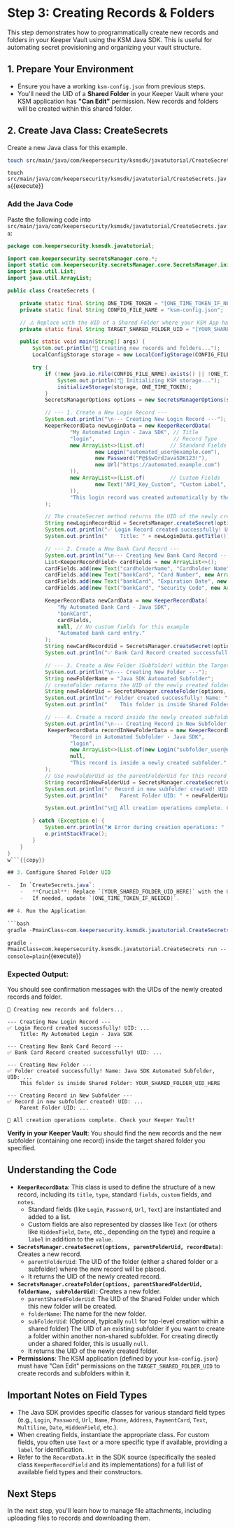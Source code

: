# Step 3: Creating Records & Folders

This step demonstrates how to programmatically create new records and folders in your Keeper Vault using the KSM Java SDK. This is useful for automating secret provisioning and organizing your vault structure.

## 1. Prepare Your Environment

-   Ensure you have a working `ksm-config.json` from previous steps.
-   You'll need the UID of a **Shared Folder** in your Keeper Vault where your KSM application has **"Can Edit"** permission. New records and folders will be created within this shared folder.

## 2. Create Java Class: CreateSecrets

Create a new Java class for this example.

```bash
touch src/main/java/com/keepersecurity/ksmsdk/javatutorial/CreateSecrets.java
```
`touch src/main/java/com/keepersecurity/ksmsdk/javatutorial/CreateSecrets.java`{{execute}}

### Add the Java Code

Paste the following code into `src/main/java/com/keepersecurity/ksmsdk/javatutorial/CreateSecrets.java`:

```java
package com.keepersecurity.ksmsdk.javatutorial;

import com.keepersecurity.secretsManager.core.*;
import static com.keepersecurity.secretsManager.core.SecretsManager.initializeStorage;
import java.util.List;
import java.util.ArrayList;

public class CreateSecrets {

    private static final String ONE_TIME_TOKEN = "[ONE_TIME_TOKEN_IF_NEEDED]"; // Only if ksm-config.json doesn't exist
    private static final String CONFIG_FILE_NAME = "ksm-config.json";

    // ⚠️ Replace with the UID of a Shared Folder where your KSM App has "Can Edit" permission
    private static final String TARGET_SHARED_FOLDER_UID = "[YOUR_SHARED_FOLDER_UID_HERE]";

    public static void main(String[] args) {
        System.out.println("🚀 Creating new records and folders...");
        LocalConfigStorage storage = new LocalConfigStorage(CONFIG_FILE_NAME);

        try {
            if (!new java.io.File(CONFIG_FILE_NAME).exists() || !ONE_TIME_TOKEN.startsWith("[")) {
                System.out.println("🔑 Initializing KSM storage...");
                initializeStorage(storage, ONE_TIME_TOKEN);
            }
            SecretsManagerOptions options = new SecretsManagerOptions(storage);

            // --- 1. Create a New Login Record ---
            System.out.println("\n--- Creating New Login Record ---");
            KeeperRecordData newLoginData = new KeeperRecordData(
                    "My Automated Login - Java SDK", // Title
                    "login",                         // Record Type
                    new ArrayList<>(List.of(        // Standard Fields
                            new Login("automated_user@example.com"),
                            new Password("P@$$wOrdJavaSDK123!"),
                            new Url("https://automated.example.com")
                    )),
                    new ArrayList<>(List.of(        // Custom Fields
                            new Text("API_Key_Custom", "Custom Label", new ArrayList<>(List.of("customValueJava123")))
                    )),
                    "This login record was created automatically by the KSM Java SDK tutorial." // Notes
            );

            // The createSecret method returns the UID of the newly created record
            String newLoginRecordUid = SecretsManager.createSecret(options, TARGET_SHARED_FOLDER_UID, newLoginData);
            System.out.println("✅ Login Record created successfully! UID: " + newLoginRecordUid);
            System.out.println("    Title: " + newLoginData.getTitle());

            // --- 2. Create a New Bank Card Record ---
            System.out.println("\n--- Creating New Bank Card Record ---");
            List<KeeperRecordField> cardFields = new ArrayList<>();
            cardFields.add(new Text("cardholderName", "Cardholder Name", new ArrayList<>(List.of("Java SDK User"))));
            cardFields.add(new Text("bankCard", "Card Number", new ArrayList<>(List.of("4000123456789010")))); // Use appropriate field type if available, e.g. PaymentCard
            cardFields.add(new Text("bankCard", "Expiration Date", new ArrayList<>(List.of("12/2025")))); 
            cardFields.add(new Text("bankCard", "Security Code", new ArrayList<>(List.of("123"))));

            KeeperRecordData newCardData = new KeeperRecordData(
                "My Automated Bank Card - Java SDK",
                "bankCard",
                cardFields,
                null, // No custom fields for this example
                "Automated bank card entry."
            );
            String newCardRecordUid = SecretsManager.createSecret(options, TARGET_SHARED_FOLDER_UID, newCardData);
            System.out.println("✅ Bank Card Record created successfully! UID: " + newCardRecordUid);

            // --- 3. Create a New Folder (Subfolder) within the Target Shared Folder ---
            System.out.println("\n--- Creating New Folder ---");
            String newFolderName = "Java SDK Automated Subfolder";
            // createFolder returns the UID of the newly created folder
            String newFolderUid = SecretsManager.createFolder(options, TARGET_SHARED_FOLDER_UID, newFolderName, null);
            System.out.println("✅ Folder created successfully! Name: " + newFolderName + ", UID: " + newFolderUid);
            System.out.println("    This folder is inside Shared Folder: " + TARGET_SHARED_FOLDER_UID);

            // --- 4. Create a record inside the newly created subfolder ---
            System.out.println("\n--- Creating Record in New Subfolder ---");
             KeeperRecordData recordInNewFolderData = new KeeperRecordData(
                    "Record in Automated Subfolder - Java SDK", 
                    "login",                        
                    new ArrayList<>(List.of(new Login("subfolder_user@example.com"))),
                    null,
                    "This record is inside a newly created subfolder."
            );
            // Use newFolderUid as the parentFolderUid for this record
            String recordInNewFolderUid = SecretsManager.createSecret(options, newFolderUid, recordInNewFolderData);
            System.out.println("✅ Record in new subfolder created! UID: " + recordInNewFolderUid);
            System.out.println("    Parent Folder UID: " + newFolderUid);

            System.out.println("\n🎉 All creation operations complete. Check your Keeper Vault!");

        } catch (Exception e) {
            System.err.println("❌ Error during creation operations: " + e.getMessage());
            e.printStackTrace();
        }
    }
}
w```{{copy}}

## 3. Configure Shared Folder UID

-   In `CreateSecrets.java`:
    -   **Crucial**: Replace `[YOUR_SHARED_FOLDER_UID_HERE]` with the UID of a Shared Folder in your Keeper Vault where your KSM application has **"Can Edit"** permissions. You can get this UID from the Keeper Vault by selecting the folder, clicking options (three dots), and choosing "Folder Info".
    -   If needed, update `[ONE_TIME_TOKEN_IF_NEEDED]`.

## 4. Run the Application

```bash
gradle -PmainClass=com.keepersecurity.ksmsdk.javatutorial.CreateSecrets run --console=plain
```
`gradle -PmainClass=com.keepersecurity.ksmsdk.javatutorial.CreateSecrets run --console=plain`{{execute}}

### Expected Output:

You should see confirmation messages with the UIDs of the newly created records and folder.

```
🚀 Creating new records and folders...

--- Creating New Login Record ---
✅ Login Record created successfully! UID: ...
    Title: My Automated Login - Java SDK

--- Creating New Bank Card Record ---
✅ Bank Card Record created successfully! UID: ...

--- Creating New Folder ---
✅ Folder created successfully! Name: Java SDK Automated Subfolder, UID: ...
    This folder is inside Shared Folder: YOUR_SHARED_FOLDER_UID_HERE

--- Creating Record in New Subfolder ---
✅ Record in new subfolder created! UID: ...
    Parent Folder UID: ...

🎉 All creation operations complete. Check your Keeper Vault!
```

**Verify in your Keeper Vault**: You should find the new records and the new subfolder (containing one record) inside the target shared folder you specified.

## Understanding the Code

-   **`KeeperRecordData`**: This class is used to define the structure of a new record, including its `title`, `type`, standard `fields`, `custom` fields, and `notes`.
    -   Standard fields (like `Login`, `Password`, `Url`, `Text`) are instantiated and added to a list.
    -   Custom fields are also represented by classes like `Text` (or others like `HiddenField`, `Date`, etc., depending on the type) and require a `label` in addition to the `value`.
-   **`SecretsManager.createSecret(options, parentFolderUid, recordData)`**: Creates a new record.
    -   `parentFolderUid`: The UID of the folder (either a shared folder or a subfolder) where the new record will be placed.
    -   It returns the UID of the newly created record.
-   **`SecretsManager.createFolder(options, parentSharedFolderUid, folderName, subFolderUid)`**: Creates a new folder.
    -   `parentSharedFolderUid`: The UID of the Shared Folder under which this new folder will be created.
    -   `folderName`: The name for the new folder.
    -   `subFolderUid`: (Optional, typically `null` for top-level creation within a shared folder) The UID of an existing subfolder if you want to create a folder within another non-shared subfolder. For creating directly under a shared folder, this is usually `null`.
    -   It returns the UID of the newly created folder.
-   **Permissions**: The KSM application (defined by your `ksm-config.json`) must have "Can Edit" permissions on the `TARGET_SHARED_FOLDER_UID` to create records and subfolders within it.

## Important Notes on Field Types

-   The Java SDK provides specific classes for various standard field types (e.g., `Login`, `Password`, `Url`, `Name`, `Phone`, `Address`, `PaymentCard`, `Text`, `Multiline`, `Date`, `HiddenField`, etc.).
-   When creating fields, instantiate the appropriate class. For custom fields, you often use `Text` or a more specific type if available, providing a `label` for identification.
-   Refer to the `RecordData.kt` in the SDK source (specifically the sealed class `KeeperRecordField` and its implementations) for a full list of available field types and their constructors.

## Next Steps

In the next step, you'll learn how to manage file attachments, including uploading files to records and downloading them.
